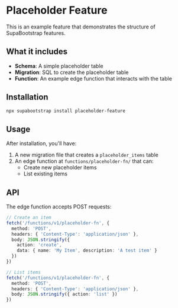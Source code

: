 # Placeholder Feature

This is an example feature that demonstrates the structure of SupaBootstrap features.

## What it includes

- **Schema**: A simple placeholder table
- **Migration**: SQL to create the placeholder table
- **Function**: An example edge function that interacts with the table

## Installation

```bash
npx supabootstrap install placeholder-feature
```

## Usage

After installation, you'll have:

1. A new migration file that creates a `placeholder_items` table
2. An edge function at `functions/placeholder-fn/` that can:
   - Create new placeholder items
   - List existing items

## API

The edge function accepts POST requests:

```typescript
// Create an item
fetch('/functions/v1/placeholder-fn', {
  method: 'POST',
  headers: { 'Content-Type': 'application/json' },
  body: JSON.stringify({
    action: 'create',
    data: { name: 'My Item', description: 'A test item' }
  })
})

// List items
fetch('/functions/v1/placeholder-fn', {
  method: 'POST',
  headers: { 'Content-Type': 'application/json' },
  body: JSON.stringify({ action: 'list' })
})
```